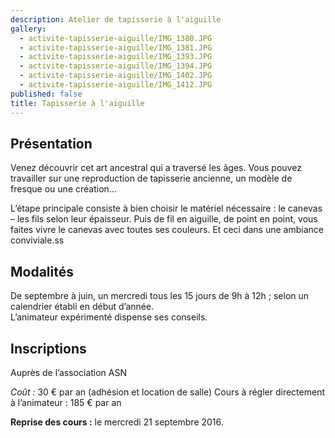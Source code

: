 ```yaml
---
description: Atelier de tapisserie à l'aiguille
gallery:
  - activite-tapisserie-aiguille/IMG_1380.JPG
  - activite-tapisserie-aiguille/IMG_1381.JPG
  - activite-tapisserie-aiguille/IMG_1393.JPG
  - activite-tapisserie-aiguille/IMG_1394.JPG
  - activite-tapisserie-aiguille/IMG_1402.JPG
  - activite-tapisserie-aiguille/IMG_1412.JPG
published: false
title: Tapisserie à l'aiguille
---
```

## Présentation

Venez découvrir cet art ancestral qui a traversé les âges.
Vous pouvez travailler sur une reproduction de tapisserie ancienne, un modèle de fresque ou une création…

L’étape  principale consiste à bien choisir le matériel nécessaire : le canevas – les fils selon leur épaisseur. Puis de fil en aiguille, de point en point, vous faites vivre le canevas avec toutes ses couleurs.
Et ceci dans une ambiance conviviale.ss

## Modalités

De septembre à juin, un mercredi tous les 15 jours de 9h à 12h ; selon un calendrier établi en début d’année.<br>L’animateur expérimenté dispense ses conseils.

## Inscriptions

Auprès de l’association ASN

*Coût :* 30 € par an (adhésion et location de salle)
Cours à régler directement à l’animateur : 185 € par an

**Reprise des cours :** le mercredi 21 septembre 2016.
